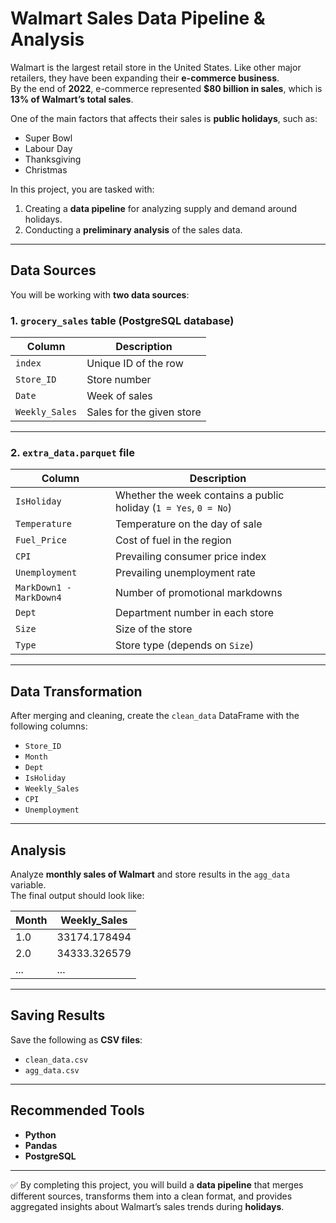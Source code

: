 # Walmart Sales Data Pipeline & Analysis

Walmart is the largest retail store in the United States. Like other major retailers, they have been expanding their **e-commerce business**.  
By the end of **2022**, e-commerce represented **$80 billion in sales**, which is **13% of Walmart’s total sales**.  

One of the main factors that affects their sales is **public holidays**, such as:
- Super Bowl  
- Labour Day  
- Thanksgiving  
- Christmas  

In this project, you are tasked with:  
1. Creating a **data pipeline** for analyzing supply and demand around holidays.  
2. Conducting a **preliminary analysis** of the sales data.  

---

## Data Sources

You will be working with **two data sources**:

### 1. `grocery_sales` table (PostgreSQL database)
| Column | Description |
|--------|-------------|
| `index` | Unique ID of the row |
| `Store_ID` | Store number |
| `Date` | Week of sales |
| `Weekly_Sales` | Sales for the given store |

---

### 2. `extra_data.parquet` file
| Column | Description |
|--------|-------------|
| `IsHoliday` | Whether the week contains a public holiday (`1 = Yes`, `0 = No`) |
| `Temperature` | Temperature on the day of sale |
| `Fuel_Price` | Cost of fuel in the region |
| `CPI` | Prevailing consumer price index |
| `Unemployment` | Prevailing unemployment rate |
| `MarkDown1 - MarkDown4` | Number of promotional markdowns |
| `Dept` | Department number in each store |
| `Size` | Size of the store |
| `Type` | Store type (depends on `Size`) |

---

## Data Transformation

After merging and cleaning, create the `clean_data` DataFrame with the following columns:

- `Store_ID`  
- `Month`  
- `Dept`  
- `IsHoliday`  
- `Weekly_Sales`  
- `CPI`  
- `Unemployment`  

---

## Analysis

Analyze **monthly sales of Walmart** and store results in the `agg_data` variable.  
The final output should look like:

| Month | Weekly_Sales   |
|-------|----------------|
| 1.0   | 33174.178494   |
| 2.0   | 34333.326579   |
| ...   | ...            |

---

## Saving Results

Save the following as **CSV files**:
- `clean_data.csv`
- `agg_data.csv`

---

## Recommended Tools
- **Python**  
- **Pandas**  
- **PostgreSQL**  

---

✅ By completing this project, you will build a **data pipeline** that merges different sources, transforms them into a clean format, and provides aggregated insights about Walmart’s sales trends during **holidays**.
